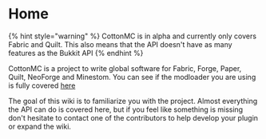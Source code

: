 # Home

{% hint style="warning" %}
CottonMC is in alpha and currently only covers Fabric and Quilt. This also means that the API doesn't have as many features as the Bukkit API
{% endhint %}

CottonMC is a project to write global software for Fabric, Forge, Paper, Quilt, NeoForge and Minestom. You can see if the modloader you are using is fully covered [here](coverage.md)

The goal of this wiki is to familiarize you with the project. Almost everything the API can do is covered here, but if you feel like something is missing don't hesitate to contact one of the contributors to help develop your plugin or expand the wiki.

